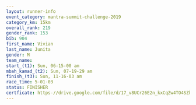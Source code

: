 ```yaml
---
layout: runner-info 
event_category: mantra-summit-challenge-2019 
category_km: 15km 
overall_rank: 219
gender_rank: 153
bib: 904
first_name: Vivian
last_name: Junita
gender: M
team_name: 
start_(t1): Sun, 06-15-00 am
mbah_kamad_(t2): Sun, 07-19-29 am
finish_(t3): Sun, 11-16-03 am
race_time: 5-01-03
status: FINISHER
certficate: https-//drive.google.com/file/d/17_v8UCr26E2n_kxCqZw4TO4SZkcmP5-A/view?usp=sharing
---
```

